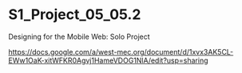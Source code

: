 # S1_Project_05_05.2
Designing for the Mobile Web: Solo Project


https://docs.google.com/a/west-mec.org/document/d/1xvx3AK5CL-EWw1OaK-xitWFKR0Agvj1HameVDOG1NlA/edit?usp=sharing 
